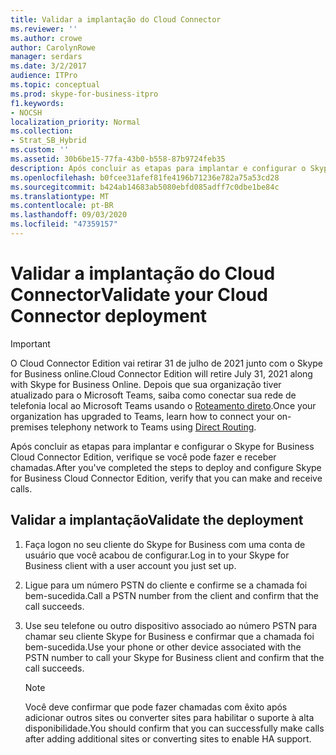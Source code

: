 ```yaml
---
title: Validar a implantação do Cloud Connector
ms.reviewer: ''
ms.author: crowe
author: CarolynRowe
manager: serdars
ms.date: 3/2/2017
audience: ITPro
ms.topic: conceptual
ms.prod: skype-for-business-itpro
f1.keywords:
- NOCSH
localization_priority: Normal
ms.collection:
- Strat_SB_Hybrid
ms.custom: ''
ms.assetid: 30b6be15-77fa-43b0-b558-87b9724feb35
description: Após concluir as etapas para implantar e configurar o Skype for Business Cloud Connector Edition, verifique se você pode fazer e receber chamadas.
ms.openlocfilehash: b0fcee31afef81fe4196b71236e782a75a53cd28
ms.sourcegitcommit: b424ab14683ab5080ebfd085adff7c0dbe1be84c
ms.translationtype: MT
ms.contentlocale: pt-BR
ms.lasthandoff: 09/03/2020
ms.locfileid: "47359157"
---
```

# <a name="validate-your-cloud-connector-deployment"></a><span data-ttu-id="02d61-103">Validar a implantação do Cloud Connector</span><span class="sxs-lookup"><span data-stu-id="02d61-103">Validate your Cloud Connector deployment</span></span>

> [!Important]
> <span data-ttu-id="02d61-104">O Cloud Connector Edition vai retirar 31 de julho de 2021 junto com o Skype for Business online.</span><span class="sxs-lookup"><span data-stu-id="02d61-104">Cloud Connector Edition will retire July 31, 2021 along with Skype for Business Online.</span></span> <span data-ttu-id="02d61-105">Depois que sua organização tiver atualizado para o Microsoft Teams, saiba como conectar sua rede de telefonia local ao Microsoft Teams usando o [Roteamento direto](https://docs.microsoft.com/MicrosoftTeams/direct-routing-landing-page).</span><span class="sxs-lookup"><span data-stu-id="02d61-105">Once your organization has upgraded to Teams, learn how to connect your on-premises telephony network to Teams using [Direct Routing](https://docs.microsoft.com/MicrosoftTeams/direct-routing-landing-page).</span></span>
 
<span data-ttu-id="02d61-106">Após concluir as etapas para implantar e configurar o Skype for Business Cloud Connector Edition, verifique se você pode fazer e receber chamadas.</span><span class="sxs-lookup"><span data-stu-id="02d61-106">After you've completed the steps to deploy and configure Skype for Business Cloud Connector Edition, verify that you can make and receive calls.</span></span>
  
## <a name="validate-the-deployment"></a><span data-ttu-id="02d61-107">Validar a implantação</span><span class="sxs-lookup"><span data-stu-id="02d61-107">Validate the deployment</span></span>

1. <span data-ttu-id="02d61-108">Faça logon no seu cliente do Skype for Business com uma conta de usuário que você acabou de configurar.</span><span class="sxs-lookup"><span data-stu-id="02d61-108">Log in to your Skype for Business client with a user account you just set up.</span></span>
    
2. <span data-ttu-id="02d61-109">Ligue para um número PSTN do cliente e confirme se a chamada foi bem-sucedida.</span><span class="sxs-lookup"><span data-stu-id="02d61-109">Call a PSTN number from the client and confirm that the call succeeds.</span></span>
    
3. <span data-ttu-id="02d61-110">Use seu telefone ou outro dispositivo associado ao número PSTN para chamar seu cliente Skype for Business e confirmar que a chamada foi bem-sucedida.</span><span class="sxs-lookup"><span data-stu-id="02d61-110">Use your phone or other device associated with the PSTN number to call your Skype for Business client and confirm that the call succeeds.</span></span>
    
    > [!NOTE]
    > <span data-ttu-id="02d61-111">Você deve confirmar que pode fazer chamadas com êxito após adicionar outros sites ou converter sites para habilitar o suporte à alta disponibilidade.</span><span class="sxs-lookup"><span data-stu-id="02d61-111">You should confirm that you can successfully make calls after adding additional sites or converting sites to enable HA support.</span></span> 
  


